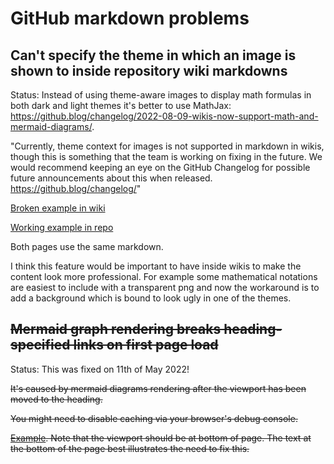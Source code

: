 # GitHub markdown problems

## Can't specify the theme in which an image is shown to inside repository wiki markdowns

Status: Instead of using theme-aware images to display math formulas in both dark and light themes it's better to use MathJax: https://github.blog/changelog/2022-08-09-wikis-now-support-math-and-mermaid-diagrams/.

"Currently, theme context for images is not supported in markdown in wikis, though this is something that the team is working on fixing in the future. We would recommend keeping an eye on the GitHub Changelog for possible future announcements about this when released. https://github.blog/changelog/"

[Broken example in wiki](https://github.com/anttiharju/github-bugreport/wiki)

[Working example in repo](light-dark-example.md)

Both pages use the same markdown.

I think this feature would be important to have inside wikis to make the content look more professional. For example some mathematical notations are easiest to include with a transparent png and now the workaround is to add a background which is bound to look ugly in one of the themes. 

## ~~Mermaid graph rendering breaks heading-specified links on first page load~~

Status: This was fixed on 11th of May 2022!

~~It's caused by mermaid diagrams rendering after the viewport has been moved to the heading.~~

~~You might need to disable caching via your browser's debug console.~~

~~[Example](broken-heading-link.md#this-should-be-visible-upon-page-load). Note that the viewport should be at bottom of page. The text at the bottom of the page best illustrates the need to fix this.~~
